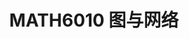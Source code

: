 ---
title: "MATH6010 图与网络"
collection: teaching
type: "Undergraduate course"
permalink: /teaching/fall-teaching-1
venue: "SJTU"
---